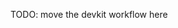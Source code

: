 [//]: # (title: Creating Custom UI Themes)

<!-- Copyright 2000-2022 JetBrains s.r.o. and contributors. Use of this source code is governed by the Apache 2.0 license. -->

TODO: move the devkit workflow here
